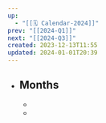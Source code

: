 ```yaml
---
up:
  - "[[🗓️ Calendar-2024]]"
prev: "[[2024-Q1]]"
next: "[[2024-Q3]]"
created: 2023-12-13T11:55
updated: 2024-01-01T20:39
---
```


- ## Months
	- 
	- 